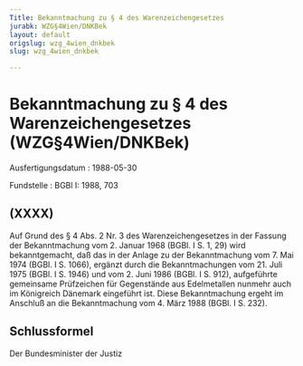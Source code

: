 ```yaml
---
Title: Bekanntmachung zu § 4 des Warenzeichengesetzes
jurabk: WZG§4Wien/DNKBek
layout: default
origslug: wzg_4wien_dnkbek
slug: wzg_4wien_dnkbek

---
```


# Bekanntmachung zu § 4 des Warenzeichengesetzes (WZG§4Wien/DNKBek)

Ausfertigungsdatum
:   1988-05-30

Fundstelle
:   BGBl I: 1988, 703



## (XXXX)

Auf Grund des § 4 Abs. 2 Nr. 3 des Warenzeichengesetzes in der Fassung der Bekanntmachung vom 2. Januar 1968 (BGBl. I S. 1, 29) wird bekanntgemacht, daß das in der Anlage zu der Bekanntmachung vom 7. Mai 1974 (BGBl. I S. 1066), ergänzt durch die Bekanntmachungen vom 21. Juli 1975 (BGBl. I S. 1946) und vom 2. Juni 1986 (BGBl. I S. 912), aufgeführte gemeinsame Prüfzeichen für Gegenstände aus Edelmetallen nunmehr auch im Königreich Dänemark eingeführt ist.
Diese Bekanntmachung ergeht im Anschluß an die Bekanntmachung vom 4. März 1988 (BGBl. I S. 232).


## Schlussformel

Der Bundesminister der Justiz

